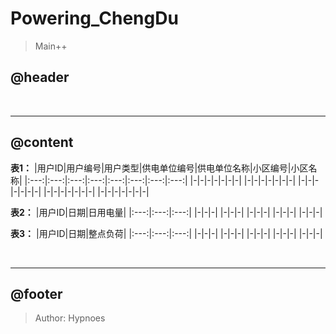 # Powering_ChengDu
> Main++

## @header

<br>

***
## @content

__表1：__
|用户ID|用户编号|用户类型|供电单位编号|供电单位名称|小区编号|小区名称|
|:---:|:---:|:---:|:---:|:---:|:---:|:---:|:---:|
|-|-|-|-|-|-|-|
|-|-|-|-|-|-|-|
|-|-|-|-|-|-|-|
|-|-|-|-|-|-|-|
|-|-|-|-|-|-|-|

__表2：__
|用户ID|日期|日用电量|
|:---:|:---:|:---:|
|-|-|-|
|-|-|-|
|-|-|-|
|-|-|-|
|-|-|-|

__表3：__
|用户ID|日期|整点负荷|
|:---:|:---:|:---:|
|-|-|-|
|-|-|-|
|-|-|-|
|-|-|-|
|-|-|-|

<br>

***
## @footer
> Author: Hypnoes

<br>
